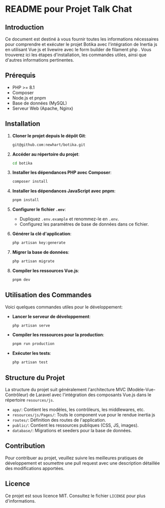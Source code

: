 # README pour Projet Talk Chat

## Introduction

Ce document est destiné à vous fournir toutes les informations nécessaires pour comprendre et exécuter le projet Botika avec l'intégration de Inertia js en utilisant Vue js et livewire avec le form builder de filament php . Vous trouverez ici les étapes d'installation, les commandes utiles, ainsi que d'autres informations pertinentes.

## Prérequis

-   PHP >= 8.1
-   Composer
-   Node.js et pnpm
-   Base de données (MySQL)
-   Serveur Web (Apache, Nginx)

## Installation

1. **Cloner le projet depuis le dépôt Git**:

    ```bash
    git@github.com:newhart/botika.git
    ```

2. **Accéder au répertoire du projet**:

    ```bash
    cd botika
    ```

3. **Installer les dépendances PHP avec Composer**:

    ```bash
    composer install
    ```

4. **Installer les dépendances JavaScript avec pnpm**:

    ```bash
    pnpm install
    ```

5. **Configurer le fichier `.env`**:

    - Dupliquez `.env.example` et renommez-le en `.env`.
    - Configurez les paramètres de base de données dans ce fichier.

6. **Générer la clé d'application**:

    ```bash
    php artisan key:generate
    ```

7. **Migrer la base de données**:

    ```bash
    php artisan migrate
    ```

8. **Compiler les ressources Vue.js**:
    ```bash
    pnpm dev
    ```

## Utilisation des Commandes

Voici quelques commandes utiles pour le développement:

-   **Lancer le serveur de développement**:

    ```bash
    php artisan serve
    ```

-   **Compiler les ressources pour la production**:

    ```bash
    pnpm run production
    ```

-   **Exécuter les tests**:
    ```bash
    php artisan test
    ```

## Structure du Projet

La structure du projet suit généralement l'architecture MVC (Modèle-Vue-Contrôleur) de Laravel avec l'intégration des composants Vue.js dans le répertoire `resources/js`.

-   `app/`: Contient les modèles, les contrôleurs, les middlewares, etc.
-   `resources/js/Pages/`: Touts le component vue pour le rendue inertia js
-   `routes/`: Définition des routes de l'application.
-   `public/`: Contient les ressources publiques (CSS, JS, images).
-   `database/`: Migrations et seeders pour la base de données.

## Contribution

Pour contribuer au projet, veuillez suivre les meilleures pratiques de développement et soumettre une pull request avec une description détaillée des modifications apportées.

## Licence

Ce projet est sous licence MIT. Consultez le fichier `LICENSE` pour plus d'informations.
